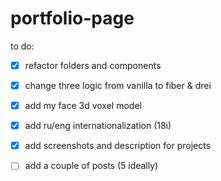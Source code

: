 # portfolio-page



to do:
- [x] refactor folders and components
 
- [x] change three logic from vanilla to fiber & drei 
- [x] add  my face 3d voxel model
 - [x] add ru/eng internationalization (18i)  
 - [x]  add  screenshots and description for projects
 - [ ] add a couple of posts (5 ideally)
